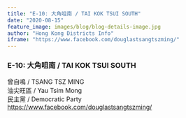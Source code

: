 ```yaml
---
title: "E-10: 大角咀南 / TAI KOK TSUI SOUTH"
date: "2020-08-15"
feature_image: images/blog/blog-details-image.jpg
author: "Hong Kong Districts Info"
iframe: "https://www.facebook.com/douglastsangtszming/"
---
```


### E-10: 大角咀南 / TAI KOK TSUI SOUTH  
曾自鳴 / TSANG TSZ MING  
油尖旺區 / Yau Tsim Mong  
民主黨 / Democratic Party  
https://www.facebook.com/douglastsangtszming/
